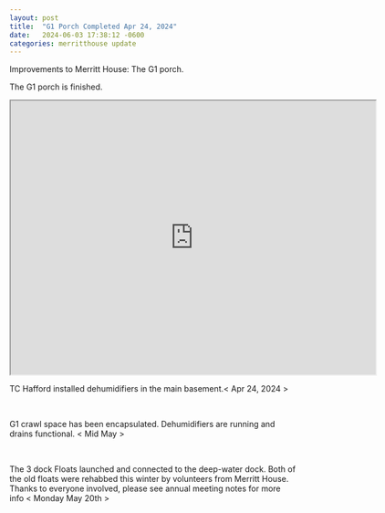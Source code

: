 ```yaml
---
layout: post
title:  "G1 Porch Completed Apr 24, 2024"
date:   2024-06-03 17:38:12 -0600
categories: merritthouse update
---
```



<p> Improvements to Merritt House: The G1 porch.</p>

<p> The G1 porch is finished.</p>

<iframe src="https://drive.google.com/file/d/1tNAsSPOURsK8Gv77LlLbvqTy6if-gXzB/preview" width="640" height="480" allow="autoplay"></iframe>
<br>

<p>TC Hafford installed dehumidifiers in the main basement.< Apr 24, 2024 ></p>
<br>
<p>G1 crawl space has been encapsulated. Dehumidifiers are running and drains functional. < Mid May ></p>
<br>
<p>The 3 dock Floats launched and connected to the deep-water dock.  Both of the old floats were rehabbed this winter by volunteers from Merritt House.  Thanks to everyone involved,  please see annual meeting notes for more info  < Monday May 20th ></p>